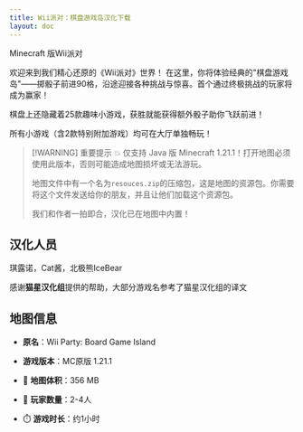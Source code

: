 ```yaml
---
title: Wii派对：棋盘游戏岛汉化下载
layout: doc
---
```


Minecraft 版Wii派对

欢迎来到我们精心还原的《Wii派对》世界！
在这里，你将体验经典的"棋盘游戏岛"——掷骰子前进90格，沿途迎接各种挑战与惊喜。首个通过终极挑战的玩家将成为赢家！

棋盘上还隐藏着25款趣味小游戏，获胜就能获得额外骰子助你飞跃前进！

所有小游戏（含2款特别附加游戏）均可在大厅单独畅玩！

> [!WARNING] 重要提示
> 💥 仅支持 Java 版 Minecraft 1.21.1！打开地图必须使用此版本，否则可能造成地图损坏或无法游玩。
>
> 地图文件中有一个名为`resouces.zip`的压缩包，这是地图的资源包。你需要将这个文件发送给你的朋友，并且让他们加载这个资源包。
>
> 我们和作者一拍即合，汉化已在地图中内置！

<DownloadLinks :methods="[
  { id: 'mapdl', text: '下载地图与汉化', icon: '/imgs/svg/curseforge.svg', link: 'https://www.curseforge.com/minecraft/worlds/wii-party-in-mc/files/all' },
  { id: 'planetminecraft', text: '地图原帖', icon: '/imgs/svg/curseforge.svg', link: 'https://www.curseforge.com/minecraft/worlds/wii-party-in-mc' }
]" />

## 汉化人员

琪露诺，Cat酱，北极熊IceBear

感谢**猫星汉化组**提供的帮助，大部分游戏名参考了猫星汉化组的译文

## 地图信息

- **原名**：Wii Party: Board Game Island
- **游戏版本**：MC原版 1.21.1

- 📂 **地图体积**：356 MB
- 🧠 **玩家数量**：2-4人
- ⏱️ **游戏时长**：约1小时

<DocSupport />

